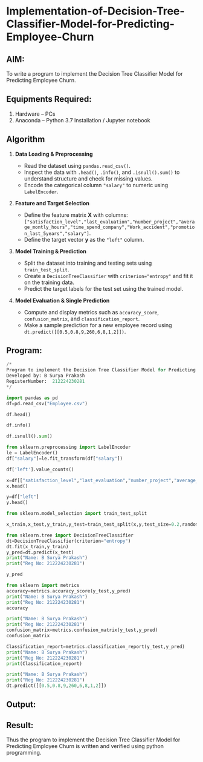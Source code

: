 # Implementation-of-Decision-Tree-Classifier-Model-for-Predicting-Employee-Churn

## AIM:
To write a program to implement the Decision Tree Classifier Model for Predicting Employee Churn.

## Equipments Required:
1. Hardware – PCs
2. Anaconda – Python 3.7 Installation / Jupyter notebook

## Algorithm
1. **Data Loading & Preprocessing**  
   - Read the dataset using `pandas.read_csv()`.  
   - Inspect the data with `.head()`, `.info()`, and `.isnull().sum()` to understand structure and check for missing values.  
   - Encode the categorical column `"salary"` to numeric using `LabelEncoder`.

2. **Feature and Target Selection**  
   - Define the feature matrix **X** with columns:  
     `["satisfaction_level","last_evaluation","number_project","average_montly_hours","time_spend_company","Work_accident","promotion_last_5years","salary"]`.  
   - Define the target vector **y** as the `"left"` column.

3. **Model Training & Prediction**  
   - Split the dataset into training and testing sets using `train_test_split`.  
   - Create a `DecisionTreeClassifier` with `criterion="entropy"` and fit it on the training data.  
   - Predict the target labels for the test set using the trained model.

4. **Model Evaluation & Single Prediction**  
   - Compute and display metrics such as `accuracy_score`, `confusion_matrix`, and `classification_report`.  
   - Make a sample prediction for a new employee record using `dt.predict([[0.5,0.8,9,260,6,8,1,2]])`.


## Program:
```python 
/*
Program to implement the Decision Tree Classifier Model for Predicting Employee Churn.
Developed by: B Surya Prakash
RegisterNumber:  212224230281
*/

import pandas as pd
df=pd.read_csv("Employee.csv")

df.head()

df.info()

df.isnull().sum()

from sklearn.preprocessing import LabelEncoder
le = LabelEncoder()
df["salary"]=le.fit_transform(df["salary"])

df['left'].value_counts()

x=df[["satisfaction_level","last_evaluation","number_project","average_montly_hours","time_spend_company","Work_accident","promotion_last_5years","salary"]]
x.head()

y=df["left"]
y.head()

from sklearn.model_selection import train_test_split

x_train,x_test,y_train,y_test=train_test_split(x,y,test_size=0.2,random_state=42)

from sklearn.tree import DecisionTreeClassifier
dt=DecisionTreeClassifier(criterion="entropy")
dt.fit(x_train,y_train)
y_pred=dt.predict(x_test)
print("Name: B Surya Prakash")
print("Reg No: 212224230281")

y_pred

from sklearn import metrics
accuracy=metrics.accuracy_score(y_test,y_pred)
print("Name: B Surya Prakash")
print("Reg No: 212224230281")
accuracy

print("Name: B Surya Prakash")
print("Reg No: 212224230281")
confusion_matrix=metrics.confusion_matrix(y_test,y_pred)
confusion_matrix

Classification_report=metrics.classification_report(y_test,y_pred)
print("Name: B Surya Prakash")
print("Reg No: 212224230281")
print(Classification_report)

print("Name: B Surya Prakash")
print("Reg No: 212224230281")
dt.predict([[0.5,0.8,9,260,6,8,1,2]])
```

## Output:



## Result:
Thus the program to implement the  Decision Tree Classifier Model for Predicting Employee Churn is written and verified using python programming.

